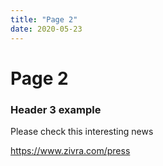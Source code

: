 ```yaml
---
title: "Page 2"
date: 2020-05-23
---
```


# Page 2

### Header 3 example

Please check this interesting news

https://www.zivra.com/press
